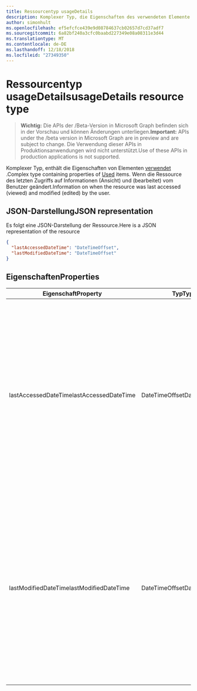 ```yaml
---
title: Ressourcentyp usageDetails
description: Komplexer Typ, die Eigenschaften des verwendeten Elemente enthält. Wenn die Ressource des letzten Zugriffs auf Informationen (Ansicht) und (bearbeitet) vom Benutzer geändert.
author: simonhult
ms.openlocfilehash: ef5efcfce439e9d08784637cb02657d7cd37adf7
ms.sourcegitcommit: 6a82bf240a3cfc0baabd227349e08a08311e3d44
ms.translationtype: MT
ms.contentlocale: de-DE
ms.lasthandoff: 12/18/2018
ms.locfileid: "27349350"
---
```

# <a name="usagedetails-resource-type"></a><span data-ttu-id="c7567-104">Ressourcentyp usageDetails</span><span class="sxs-lookup"><span data-stu-id="c7567-104">usageDetails resource type</span></span>

> <span data-ttu-id="c7567-105">**Wichtig:** Die APIs der /Beta-Version in Microsoft Graph befinden sich in der Vorschau und können Änderungen unterliegen.</span><span class="sxs-lookup"><span data-stu-id="c7567-105">**Important:** APIs under the /beta version in Microsoft Graph are in preview and are subject to change.</span></span> <span data-ttu-id="c7567-106">Die Verwendung dieser APIs in Produktionsanwendungen wird nicht unterstützt.</span><span class="sxs-lookup"><span data-stu-id="c7567-106">Use of these APIs in production applications is not supported.</span></span>

<span data-ttu-id="c7567-107">Komplexer Typ, enthält die Eigenschaften von Elementen [verwendet](insights-used.md) .</span><span class="sxs-lookup"><span data-stu-id="c7567-107">Complex type containing properties of [Used](insights-used.md) items.</span></span> <span data-ttu-id="c7567-108">Wenn die Ressource des letzten Zugriffs auf Informationen (Ansicht) und (bearbeitet) vom Benutzer geändert.</span><span class="sxs-lookup"><span data-stu-id="c7567-108">Information on when the resource was last accessed (viewed) and modified (edited) by the user.</span></span>

## <a name="json-representation"></a><span data-ttu-id="c7567-109">JSON-Darstellung</span><span class="sxs-lookup"><span data-stu-id="c7567-109">JSON representation</span></span>

<span data-ttu-id="c7567-110">Es folgt eine JSON-Darstellung der Ressource.</span><span class="sxs-lookup"><span data-stu-id="c7567-110">Here is a JSON representation of the resource</span></span>

```json
{
  "lastAccessedDateTime": "DateTimeOffset",
  "lastModifiedDateTime": "DateTimeOffset"
}
```

## <a name="properties"></a><span data-ttu-id="c7567-111">Eigenschaften</span><span class="sxs-lookup"><span data-stu-id="c7567-111">Properties</span></span>

| <span data-ttu-id="c7567-112">Eigenschaft</span><span class="sxs-lookup"><span data-stu-id="c7567-112">Property</span></span>              | <span data-ttu-id="c7567-113">Typ</span><span class="sxs-lookup"><span data-stu-id="c7567-113">Type</span></span>          | <span data-ttu-id="c7567-114">Beschreibung</span><span class="sxs-lookup"><span data-stu-id="c7567-114">Description</span></span>  |
| -------------         |---------------| -------------|
| <span data-ttu-id="c7567-115">lastAccessedDateTime</span><span class="sxs-lookup"><span data-stu-id="c7567-115">lastAccessedDateTime</span></span>                  | <span data-ttu-id="c7567-116">DateTimeOffset</span><span class="sxs-lookup"><span data-stu-id="c7567-116">DateTimeOffset</span></span>        | <span data-ttu-id="c7567-117">Das Datum und die Zeit, die die Ressource zuletzt vom Benutzer zugegriffen werden konnte.</span><span class="sxs-lookup"><span data-stu-id="c7567-117">The date and time the resource was last accessed by the user.</span></span> <span data-ttu-id="c7567-118">Der Zeitstempel stellt die Datums- und Uhrzeitinformationen im ISO 8601-Format dar und wird immer in UTC-Zeit angegeben.</span><span class="sxs-lookup"><span data-stu-id="c7567-118">The timestamp represents date and time information using ISO 8601 format and is always in UTC time.</span></span> <span data-ttu-id="c7567-119">Mitternacht UTC-Zeit am 1. Januar 2014 würde z. B. wie folgt aussehen: `2014-01-01T00:00:00Z`.</span><span class="sxs-lookup"><span data-stu-id="c7567-119">For example, midnight UTC on Jan 1, 2014 would look like this: `2014-01-01T00:00:00Z`.</span></span> <span data-ttu-id="c7567-120">Schreibgeschützt.</span><span class="sxs-lookup"><span data-stu-id="c7567-120">Read-only.</span></span>                      |
| <span data-ttu-id="c7567-121">lastModifiedDateTime</span><span class="sxs-lookup"><span data-stu-id="c7567-121">lastModifiedDateTime</span></span>              | <span data-ttu-id="c7567-122">DateTimeOffset</span><span class="sxs-lookup"><span data-stu-id="c7567-122">DateTimeOffset</span></span>        | <span data-ttu-id="c7567-123">Datum und Uhrzeit der letzten Änderung die Ressource durch den Benutzer.</span><span class="sxs-lookup"><span data-stu-id="c7567-123">The date and time the resource was last modified by the user.</span></span> <span data-ttu-id="c7567-124">Der Zeitstempel stellt die Datums- und Uhrzeitinformationen im ISO 8601-Format dar und wird immer in UTC-Zeit angegeben.</span><span class="sxs-lookup"><span data-stu-id="c7567-124">The timestamp represents date and time information using ISO 8601 format and is always in UTC time.</span></span> <span data-ttu-id="c7567-125">Mitternacht UTC-Zeit am 1. Januar 2014 würde z. B. wie folgt aussehen: `2014-01-01T00:00:00Z`.</span><span class="sxs-lookup"><span data-stu-id="c7567-125">For example, midnight UTC on Jan 1, 2014 would look like this: `2014-01-01T00:00:00Z`.</span></span> <span data-ttu-id="c7567-126">Schreibgeschützt.</span><span class="sxs-lookup"><span data-stu-id="c7567-126">Read-only.</span></span>       |